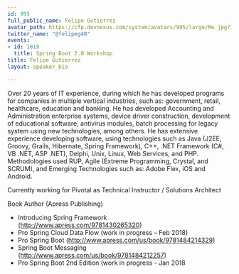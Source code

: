 ```yaml
---
id: 995
full_public_name: Felipe Gutierrez
avatar_path: https://cfp.devnexus.com/system/avatars/995/large/Me.jpg?1509416622
twitter_name: "@felipeg48"
events:
- id: 1819
  title: Spring Boot 2.0 Workshop
title: Felipe Gutierrez
layout: speaker_bio

---
```

Over 20 years of IT experience, during which he has developed programs for companies in multiple vertical industries, such as: government, retail, healthcare, education and banking. He has developed Accounting and Administration enterprise systems, device driver construction, development of educational software, antivirus modules, batch processing for legacy system using new technologies, among others. He has extensive experience developing software, using technologies such as Java (J2EE, Groovy, Grails, Hibernate, Spring Framework), C++, .NET Framework (C#, VB .NET, ASP .NET), Delphi, Unix, Linux, Web Services, and PHP. Methodologies used RUP, Agile (Extreme Programming, Crystal, and SCRUM), and Emerging Technologies such as: Adobe Flex, iOS and Android.

Currently working for Pivotal as Technical Instructor / Solutions Architect

Book Author (Apress Publishing)
- Introducing Spring Framework (http://www.apress.com/9781430265320)
- Pro Spring Cloud Data Flow (work in progress – Feb 2018)
- Pro Spring Boot (http://www.apress.com/us/book/9781484214329)
- Spring Boot Messaging (http://www.apress.com/us/book/9781484212257)
- Pro Spring Boot 2nd Edition (work in progress - Jan 2018

